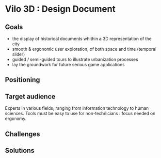 # Vilo 3D : Design Document

## Goals
* the display of historical documents whithin a 3D representation of the city
* smooth & ergonomic user exploration, of both space and time (temporal slider)
* guided / semi-guided tours to illustrate urbanization processes
* lay the groundwork for future serious game applications

## Positioning

## Target audience
Experts in various fields, ranging from information technology to human sciences. Tools must be easy to use for non-technicians : focus needed on ergonomy.

## Challenges

## Solutions
